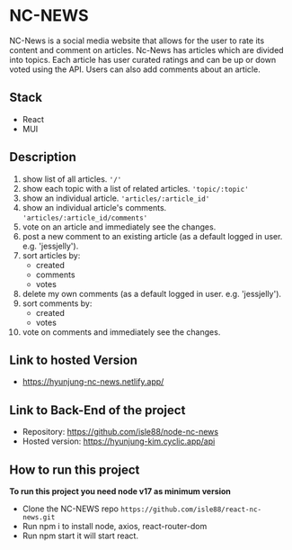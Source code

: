 # NC-NEWS

NC-News is a social media website that allows for the user to rate its content and comment on articles.
Nc-News has articles which are divided into topics. Each article has user curated ratings and can be up or down voted using the API. 
Users can also add comments about an article.

## Stack

- React
- MUI

## Description

1. show list of all articles. `'/'`
2. show each topic with a list of related articles. `'topic/:topic'`
3. show an individual article. `'articles/:article_id'`
4. show an individual article's comments. `'articles/:article_id/comments'`
5. vote on an article and immediately see the changes.
6. post a new comment to an existing article (as a default logged in user. e.g. 'jessjelly').
7. sort articles by:
      - created
      - comments
      - votes
8. delete my own comments (as a default logged in user. e.g. 'jessjelly').
9. sort comments by:
      - created
      - votes
10. vote on comments and immediately see the changes.

## Link to hosted Version
- https://hyunjung-nc-news.netlify.app/

## Link to Back-End of the project
- Repository: https://github.com/isle88/node-nc-news
- Hosted version: https://hyunjung-kim.cyclic.app/api

## How to run this project
**To run this project you need node v17 as minimum version**

- Clone the NC-NEWS repo `https://github.com/isle88/react-nc-news.git`
- Run npm i to install node, axios, react-router-dom
- Run npm start it will start react.
